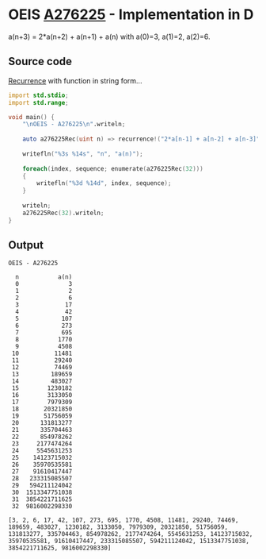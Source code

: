 # OEIS [A276225](https://oeis.org/A276225) - Implementation in D

a(n+3) = 2*a(n+2) + a(n+1) + a(n) with a(0)=3, a(1)=2, a(2)=6.

## Source code

[Recurrence](https://dlang.org/library/std/range/recurrence.html) with function in string form...

```d
import std.stdio;
import std.range;

void main() {
    "\nOEIS - A276225\n".writeln;
    
    auto a276225Rec(uint n) => recurrence!("2*a[n-1] + a[n-2] + a[n-3]")(3uL, 2uL, 6uL).take(n+1);
    
    writefln("%3s %14s", "n", "a(n)");
    
    foreach(index, sequence; enumerate(a276225Rec(32)))
    {
        writefln("%3d %14d", index, sequence);
    }
    
    writeln;
    a276225Rec(32).writeln;
}
```
## Output

```text
OEIS - A276225

  n           a(n)
  0              3
  1              2
  2              6
  3             17
  4             42
  5            107
  6            273
  7            695
  8           1770
  9           4508
 10          11481
 11          29240
 12          74469
 13         189659
 14         483027
 15        1230182
 16        3133050
 17        7979309
 18       20321850
 19       51756059
 20      131813277
 21      335704463
 22      854978262
 23     2177474264
 24     5545631253
 25    14123715032
 26    35970535581
 27    91610417447
 28   233315085507
 29   594211124042
 30  1513347751038
 31  3854221711625
 32  9816002298330

[3, 2, 6, 17, 42, 107, 273, 695, 1770, 4508, 11481, 29240, 74469, 189659, 483027, 1230182, 3133050, 7979309, 20321850, 51756059, 131813277, 335704463, 854978262, 2177474264, 5545631253, 14123715032, 35970535581, 91610417447, 233315085507, 594211124042, 1513347751038, 3854221711625, 9816002298330]
```
